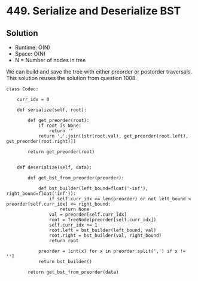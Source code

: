 # 449. Serialize and Deserialize BST

## Solution
- Runtime: O(N)
- Space: O(N)
- N = Number of nodes in tree

We can build and save the tree with either preorder or postorder traversals.
This solution reuses the solution from question 1008.

```
class Codec:

    curr_idx = 0

    def serialize(self, root):

        def get_preorder(root):
            if root is None:
                return ''
            return ','.join([str(root.val), get_preorder(root.left), get_preorder(root.right)])

        return get_preorder(root)


    def deserialize(self, data):

        def get_bst_from_preorder(preorder):

            def bst_builder(left_bound=float('-inf'), right_bound=float('inf')):
                if self.curr_idx >= len(preorder) or not left_bound < preorder[self.curr_idx] <= right_bound:
                    return None
                val = preorder[self.curr_idx]
                root = TreeNode(preorder[self.curr_idx])
                self.curr_idx += 1
                root.left = bst_builder(left_bound, val)
                root.right = bst_builder(val, right_bound)
                return root

            preorder = [int(x) for x in preorder.split(',') if x != '']
            return bst_builder()

        return get_bst_from_preorder(data)
```
